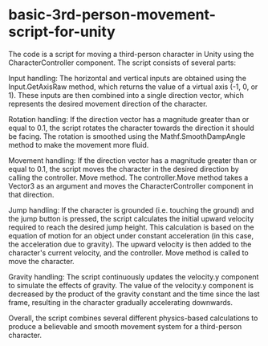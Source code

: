 # basic-3rd-person-movement-script-for-unity
The code is a script for moving a third-person character in Unity using the CharacterController component. The script consists of several parts:

Input handling: The horizontal and vertical inputs are obtained using the Input.GetAxisRaw method, which returns the value of a virtual axis (-1, 0, or 1). 
These inputs are then combined into a single direction vector, which represents the desired movement direction of the character.

Rotation handling: If the direction vector has a magnitude greater than or equal to 0.1, the script rotates the character towards the direction it should be facing.
The rotation is smoothed using the Mathf.SmoothDampAngle method to make the movement more fluid.

Movement handling: If the direction vector has a magnitude greater than or equal to 0.1, the script moves the character in the desired direction by calling the controller.
Move method. The controller.Move method takes a Vector3 as an argument and moves the CharacterController component in that direction.

Jump handling: If the character is grounded (i.e. touching the ground) and the jump button is pressed, the script calculates the initial upward velocity 
required to reach the desired jump height. This calculation is based on the equation of motion for an object under constant acceleration 
(in this case, the acceleration due to gravity). The upward velocity is then added to the character's current velocity, and the controller.
Move method is called to move the character.

Gravity handling: The script continuously updates the velocity.y component to simulate the effects of gravity. The value of the velocity.y component is decreased
by the product of the gravity constant and the time since the last frame, resulting in the character gradually accelerating downwards.

Overall, the script combines several different physics-based calculations to produce a believable and smooth movement system for a third-person character.
